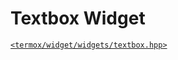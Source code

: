 # Textbox Widget

[`<termox/widget/widgets/textbox.hpp>`](../../../include/termox/widget/widgets/textbox.hpp)
